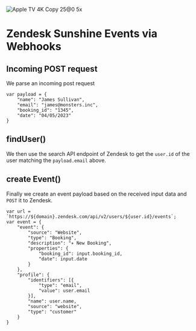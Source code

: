 ![Apple TV 4K Copy 25@0 5x](https://user-images.githubusercontent.com/894026/217014599-1a8551dd-fb01-4939-88dc-e0b1fca5d619.jpg)

# Zendesk Sunshine Events via Webhooks

## Incoming POST request
We parse an incoming post request

```
var payload = {
    "name": "James Sullivan",
    "email": "james@monsters.inc",
    "booking_id": "1345",
    "date": "04/05/2023"
}
```

## findUser()
We then use the search API endpoint of Zendesk to get the `user.id` of the user matching the `payload.email` above.

## create Event()
Finally we create an event payload based on the received input data and `POST` it to Zendesk.

```
var url = `https://${domain}.zendesk.com/api/v2/users/${user.id}/events`;
var event = {
	"event": {
		"source": "Website",
		"type": "Booking",
		"description": "✈️ New Booking",
		"properties": {
			"booking_id": input.booking_id,
			"date": input.date
		}
	},
	"profile": {
		"identifiers": [{
			"type": "email",
			"value": user.email
		}],
		"name": user.name,
		"source": "website",
		"type": "customer"
	}
}
```
